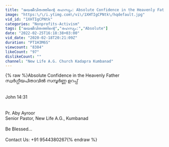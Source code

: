 ```yaml
---
title: "ജയജീവിതത്തിന്റെ രഹസ്യം: Absolute Confidence in the Heavenly Father || Pr. Aby Ayroor"
image: "https:\/\/i.ytimg.com\/vi\/1XHTIgCPNtk\/hqdefault.jpg"
vid_id: "1XHTIgCPNtk"
categories: "Nonprofits-Activism"
tags: ["ജയജീവിതത്തിന്റെ","രഹസ്യം:","Absolute"]
date: "2022-02-25T16:18:38+03:00"
vid_date: "2020-02-18T20:21:09Z"
duration: "PT1H3M6S"
viewcount: "8384"
likeCount: "97"
dislikeCount: ""
channel: "New Life A.G. Church Kadapra Kumbanad"
---
```

{% raw %}Absolute Confidence in the Heavenly Father<br />സ്വർഗ്ഗീയപിതാവിൽ സമ്പൂർണ്ണ ഉറപ്പ്<br /><br /><br />John 14:31<br /><br /><br />Pr. Aby Ayroor <br />Senior Pastor, New Life A.G., Kumbanad<br /><br />Be Blessed...<br /><br />Contact Us: +91 9544380267{% endraw %}

